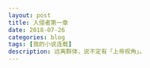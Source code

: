 ```yaml
---
layout: post
title: 入侵者第一章
date: 2018-07-26
categories: blog
tags: [我的小说连载]
description: 远离群体，说不定有「上帝视角」。
---
```

